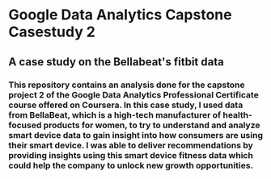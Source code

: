 # Google Data Analytics Capstone Casestudy 2

## A case study on the Bellabeat's fitbit data

### This repository contains an analysis done for the capstone project 2 of the Google Data Analytics Professional Certificate course offered on Coursera. In this case study, I used data from BellaBeat, which is a high-tech manufacturer of health-focused products for women, to try to understand and analyze smart device data to gain insight into how consumers are using their smart device.  I was able to deliver recommendations by providing insights using this smart device fitness data which could help the company to unlock new growth opportunities.  

